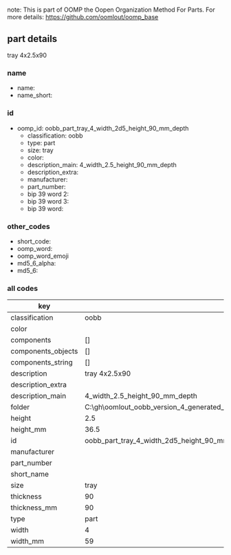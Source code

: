 #   

note: This is part of OOMP the Oopen Organization Method For Parts. For more details: https://github.com/oomlout/oomp_base

##  part details



tray 4x2.5x90

### name
* name: 
* name_short: 
### id
* oomp_id: oobb_part_tray_4_width_2d5_height_90_mm_depth
  * classification: oobb
  * type: part
  * size: tray
  * color: 
  * description_main: 4_width_2.5_height_90_mm_depth
  * description_extra: 
  * manufacturer: 
  * part_number: 
  * bip 39 word 2: 
  * bip 39 word 3: 
  * bip 39 word: 

### other_codes
* short_code: 
* oomp_word: 
* oomp_word_emoji 
* md5_6_alpha: 
* md5_6: 









### all codes 
| key | value |  
| --- | --- |  
| classification | oobb |  
| color |  |  
| components | [] |  
| components_objects | [] |  
| components_string | [] |  
| description | tray 4x2.5x90 |  
| description_extra |  |  
| description_main | 4_width_2.5_height_90_mm_depth |  
| folder | C:\gh\oomlout_oobb_version_4_generated_parts\things\oobb_part_tray_4_width_2d5_height_90_mm_depth |  
| height | 2.5 |  
| height_mm | 36.5 |  
| id | oobb_part_tray_4_width_2d5_height_90_mm_depth |  
| manufacturer |  |  
| part_number |  |  
| short_name |  |  
| size | tray |  
| thickness | 90 |  
| thickness_mm | 90 |  
| type | part |  
| width | 4 |  
| width_mm | 59 |  
